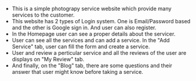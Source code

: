 * This is a simple photograpy service website which provide many services to the customer.
* This website has 2 types of Login system. One is Email/Password based and the other is Google sign in. And user can also register.
* In the Homepage user can see a proper details about the servicer.
* User can see all the services and can add a service. In the "Add Service" tab, user can fill the form and create a service.
* User and review a perticular service and all the reviews of the user are displays on "My Review" tab.
* And finally, on the "Blog" tab, there are some questions and their answer that user might know before taking a service.